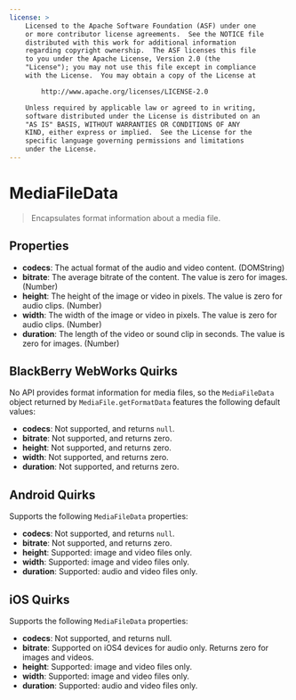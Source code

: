 ```yaml
---
license: >
    Licensed to the Apache Software Foundation (ASF) under one
    or more contributor license agreements.  See the NOTICE file
    distributed with this work for additional information
    regarding copyright ownership.  The ASF licenses this file
    to you under the Apache License, Version 2.0 (the
    "License"); you may not use this file except in compliance
    with the License.  You may obtain a copy of the License at

        http://www.apache.org/licenses/LICENSE-2.0

    Unless required by applicable law or agreed to in writing,
    software distributed under the License is distributed on an
    "AS IS" BASIS, WITHOUT WARRANTIES OR CONDITIONS OF ANY
    KIND, either express or implied.  See the License for the
    specific language governing permissions and limitations
    under the License.
---
```


MediaFileData
=============

> Encapsulates format information about a media file.

Properties
----------

- __codecs__: The actual format of the audio and video content. (DOMString)
- __bitrate__: The average bitrate of the content.  The value is zero for images. (Number)
- __height__: The height of the image or video in pixels. The value is zero for audio clips. (Number)
- __width__: The width of the image or video in pixels. The value is zero for audio clips. (Number)
- __duration__: The length of the video or sound clip in seconds. The value is zero for images. (Number)

BlackBerry WebWorks Quirks
--------------------------

No API provides format information for media files, so the
`MediaFileData` object returned by `MediaFile.getFormatData` features
the following default values:

- __codecs__: Not supported, and returns `null`.
- __bitrate__: Not supported, and returns zero.
- __height__: Not supported, and returns zero.
- __width__: Not supported, and returns zero.
- __duration__: Not supported, and returns zero.

Android Quirks
--------------
Supports the following `MediaFileData` properties:

- __codecs__: Not supported, and returns `null`.
- __bitrate__: Not supported, and returns zero.
- __height__: Supported: image and video files only.
- __width__: Supported: image and video files only.
- __duration__: Supported: audio and video files only.

iOS Quirks
----------
Supports the following `MediaFileData` properties:

- __codecs__: Not supported, and returns null.
- __bitrate__: Supported on iOS4 devices for audio only. Returns zero for images and videos.
- __height__: Supported: image and video files only.
- __width__: Supported: image and video files only.
- __duration__: Supported: audio and video files only.